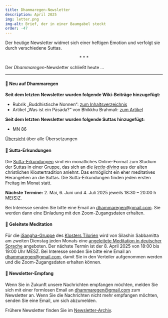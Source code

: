 ```yaml
---
title: Dhammaregen-Newsletter
description: April 2025
img: letter.png
img-alt: Brief, der in einer Baumgabel steckt
order: -47
---
```


Der heutige Newsletter widmet sich einer heftigen Emotion und verfolgt sie durch verschiedene Suttas.

<div style="text-align: center;">* * *</div>

Der *Dhammaregen*-Newsletter schließt heute …

---

#### 🔸 Neu auf Dhammaregen

**Seit dem letzten Newsletter wurden folgende Wiki-Beiträge hinzugefügt:**

- Rubrik „Buddhistische Nonnen“: [zum Inhaltsverzeichnis](#/wiki/nonnen/inhalt)
- Artikel „Was ist ein Pāsāda?“ von Bhikkhu Brahmali: [zum Artikel](#/wiki/buddhismuskunde/pasada)

**Seit dem letzten Newsletter wurden folgende Suttas hinzugefügt:**
- MN 86

[Übersicht](#/wiki/uebersetzung/uebersicht) über alle Übersetzungen

#### 🔸 Sutta-Erkundungen 

Die [Sutta-Erkundungen](#/wiki/erkundung) sind ein monatliches Online-Format zum Studium der Suttas in einer Gruppe, das sich an die [*lectio divina*](https://de.wikipedia.org/wiki/Lectio_divina) aus der alten christlichen Klostertradition anlehnt. Das ermöglicht ein eher meditatives Herangehen an die Suttas. Die Sutta-Erkundungen finden jeden ersten Freitag im Monat statt. 

**Nächste Termine:** 2. Mai, 6. Juni und 4. Juli 2025 jeweils 18:30 – 20:00 h ME(S)Z.

Bei Interesse senden Sie bitte eine Email an [dhammaregen@gmail.com](mailto:dhammaregen@gmail.com). Sie werden dann eine Einladung mit den Zoom-Zugangsdaten erhalten.

#### 🔸 Geleitete Meditation 

Für die [iSangha-Gruppe](https://www.samita.be/de/isangha/) des [Klosters Tilorien](https://www.samita.be/de/tilorien-monastery/) wird von Silashin Sabbamitta am zweiten Dienstag jeden Monats eine [angeleitete Meditation in deutscher Sprache](#/wiki/meditation) angeboten. Der nächste Termin ist der 8. April 2025 von 18:00 bis 19:00 Uhr MESZ. Bei Interesse senden Sie bitte eine Email an [dhammaregen@gmail.com](mailto:dhammaregen@gmail.com), damit Sie in den Verteiler aufgenommen werden und die Zoom-Zugangsdaten erhalten können.

#### 🔸 Newsletter-Empfang

Wenn Sie in Zukunft unsere Nachrichten empfangen möchten, melden Sie sich mit einer formlosen Email an [dhammaregen@gmail.com](mailto:dhammaregen@gmail.com) zum Newsletter an. Wenn Sie die Nachrichten nicht mehr empfangen möchten, senden Sie eine Email, um sich abzumelden. 

Frühere Newsletter finden Sie im [Newsletter-Archiv](#/wiki/news/inhalt).